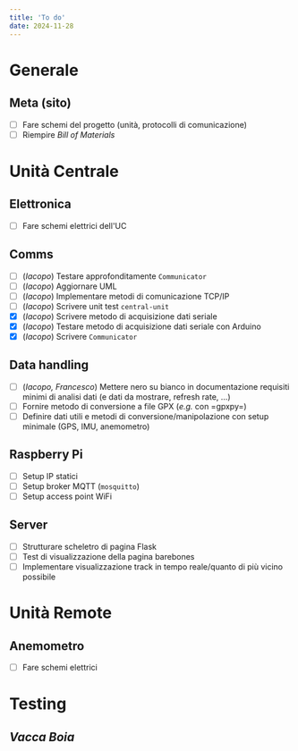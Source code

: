 ```yaml
---
title: 'To do'
date: 2024-11-28
---
```


<!--more-->
# Generale
## Meta (sito)
 - [ ] Fare schemi del progetto (unità, protocolli di comunicazione)
 - [ ] Riempire *Bill of Materials*

# Unità Centrale
## Elettronica
 - [ ] Fare schemi elettrici dell'UC 
## Comms
 - [ ] (*Iacopo*) Testare approfonditamente `Communicator`
 - [ ] (*Iacopo*) Aggiornare UML
 - [ ] (*Iacopo*) Implementare metodi di comunicazione TCP/IP
 - [ ] (*Iacopo*) Scrivere unit test `central-unit`
 - [x] (*Iacopo*) Scrivere metodo di acquisizione dati seriale
 - [x] (*Iacopo*) Testare metodo di acquisizione dati seriale con
       Arduino
 - [x] (*Iacopo*) Scrivere `Communicator`
 
## Data handling
 - [ ] (*Iacopo, Francesco*) Mettere nero su bianco in documentazione
       requisiti minimi di analisi dati (e dati da mostrare, refresh
       rate, ...)
 - [ ] Fornire metodo di conversione a file GPX (*e.g.* con =gpxpy=) 
 - [ ] Definire dati utili e metodi di conversione/manipolazione con
       setup minimale (GPS, IMU, anemometro)
	   
## Raspberry Pi
 - [ ] Setup IP statici
 - [ ] Setup broker MQTT (`mosquitto`)
 - [ ] Setup access point WiFi
 
## Server
 - [ ] Strutturare scheletro di pagina Flask
 - [ ] Test di visualizzazione della pagina barebones
 - [ ] Implementare visualizzazione track in tempo reale/quanto di più
       vicino possibile

# Unità Remote
## Anemometro
 - [ ] Fare schemi elettrici 
 
# Testing
## *Vacca Boia*

